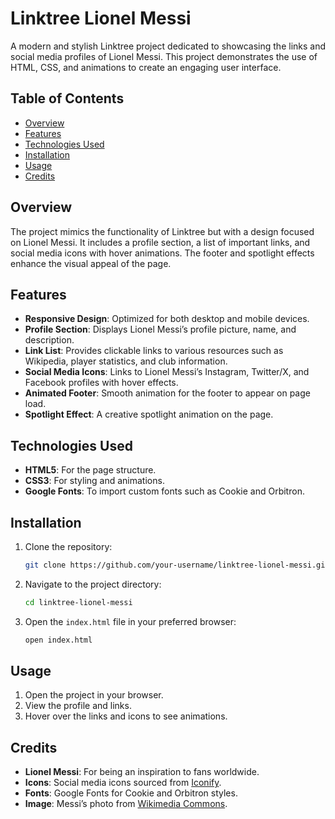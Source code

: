 # Linktree Lionel Messi

A modern and stylish Linktree project dedicated to showcasing the links and social media profiles of Lionel Messi. This project demonstrates the use of HTML, CSS, and animations to create an engaging user interface.

## Table of Contents
- [Overview](#overview)
- [Features](#features)
- [Technologies Used](#technologies-used)
- [Installation](#installation)
- [Usage](#usage)
- [Credits](#credits)

## Overview
The project mimics the functionality of Linktree but with a design focused on Lionel Messi. It includes a profile section, a list of important links, and social media icons with hover animations. The footer and spotlight effects enhance the visual appeal of the page.

## Features
- **Responsive Design**: Optimized for both desktop and mobile devices.
- **Profile Section**: Displays Lionel Messi’s profile picture, name, and description.
- **Link List**: Provides clickable links to various resources such as Wikipedia, player statistics, and club information.
- **Social Media Icons**: Links to Lionel Messi’s Instagram, Twitter/X, and Facebook profiles with hover effects.
- **Animated Footer**: Smooth animation for the footer to appear on page load.
- **Spotlight Effect**: A creative spotlight animation on the page.

## Technologies Used
- **HTML5**: For the page structure.
- **CSS3**: For styling and animations.
- **Google Fonts**: To import custom fonts such as Cookie and Orbitron.

## Installation
1. Clone the repository:
   ```bash
   git clone https://github.com/your-username/linktree-lionel-messi.git
   ```
2. Navigate to the project directory:
   ```bash
   cd linktree-lionel-messi
   ```
3. Open the `index.html` file in your preferred browser:
   ```bash
   open index.html
   ```

## Usage
1. Open the project in your browser.
2. View the profile and links.
3. Hover over the links and icons to see animations.


## Credits
- **Lionel Messi**: For being an inspiration to fans worldwide.
- **Icons**: Social media icons sourced from [Iconify](https://iconify.design/).
- **Fonts**: Google Fonts for Cookie and Orbitron styles.
- **Image**: Messi’s photo from [Wikimedia Commons](https://commons.wikimedia.org/).


